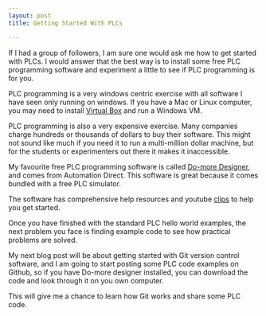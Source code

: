 ```yaml
---
layout: post
title: Getting Started With PLCs

---
```



If I had a group of followers, I am sure one would ask me how to get started with PLCs. I would answer that the best way is to install some free PLC programming software and experiment a little to see if PLC programming is for you.

PLC programming is a very windows centric exercise with all software I have seen only running on windows. If you have a Mac or Linux computer, you may need to install [Virtual Box](https://www.virtualbox.org/) and run a Windows VM.

PLC programming is also a very expensive exercise. Many companies charge hundreds or thousands of dollars to buy their software. This might not sound like much if you need it to run a multi-million dollar machine, but for the students or experimenters out there it makes it inaccessible.

My favourite free PLC programming software is called [Do-more Designer](http://support.automationdirect.com/products/domore.html), and comes from Automation Direct. This software is great because it comes bundled with a free PLC simulator.

The software has comprehensive help resources and youtube [clips](https://www.youtube.com/watch?v=4JiMzBHPa7E) to help you get started. 

Once you have finished with the standard PLC hello world examples, the next problem you face is finding example code to see how practical problems are solved. 

My next blog post will be about getting started with Git version control software, and I am going to start posting some PLC code examples on Github, so if you have Do-more designer installed, you can download the code and look through it on you own computer.

This will give me a chance to learn how Git works and share some PLC code.